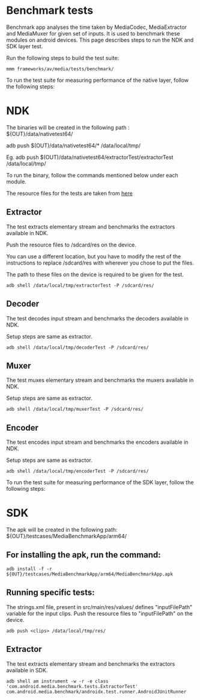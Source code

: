 # Benchmark tests

Benchmark app analyses the time taken by MediaCodec, MediaExtractor and MediaMuxer for given set of inputs. It is used to benchmark these modules on android devices.
This page describes steps to run the NDK and SDK layer test.

Run the following steps to build the test suite:
```
mmm frameworks/av/media/tests/benchmark/
```
To run the test suite for measuring performance of the native layer, follow the following steps:
# NDK

The binaries will be created in the following path : ${OUT}/data/nativetest64/

adb push $(OUT)/data/nativetest64/* /data/local/tmp/

Eg. adb push $(OUT)/data/nativetest64/extractorTest/extractorTest /data/local/tmp/

To run the binary, follow the commands mentioned below under each module.

The resource files for the tests are taken from [here](https://drive.google.com/open?id=1ghMr17BBJ7n0pqbm7oREiTN_MNemJUqy)

## Extractor

The test extracts elementary stream and benchmarks the extractors available in NDK.

Push the resource files to /sdcard/res on the device.

You can use a different location, but you have to modify the rest of the instructions to replace /sdcard/res with wherever you chose to put the files.

The path to these files on the device is required to be given for the test.

```
adb shell /data/local/tmp/extractorTest -P /sdcard/res/
```

## Decoder

The test decodes input stream and benchmarks the decoders available in NDK.

Setup steps are same as extractor.

```
adb shell /data/local/tmp/decoderTest -P /sdcard/res/
```

## Muxer

The test muxes elementary stream and benchmarks the muxers available in NDK.

Setup steps are same as extractor.

```
adb shell /data/local/tmp/muxerTest -P /sdcard/res/
```

## Encoder

The test encodes input stream and benchmarks the encoders available in NDK.

Setup steps are same as extractor.

```
adb shell /data/local/tmp/encoderTest -P /sdcard/res/
```

To run the test suite for measuring performance of the SDK layer, follow the following steps:
# SDK

The apk will be created in the following path:
${OUT}/testcases/MediaBenchmarkApp/arm64/

## For installing the apk, run the command:
```
adb install -f -r ${OUT}/testcases/MediaBenchmarkApp/arm64/MediaBenchmarkApp.apk
```

## Running specific tests:

The strings.xml file, present in src/main/res/values/ defines "inputFilePath" variable for the input clips.
Push the resource files to "inputFilePath" on the device.
```
adb push <clips> /data/local/tmp/res/
```

## Extractor

The test extracts elementary stream and benchmarks the extractors available in SDK.
```
adb shell am instrument -w -r -e class 'com.android.media.benchmark.tests.ExtractorTest' com.android.media.benchmark/androidx.test.runner.AndroidJUnitRunner
```
